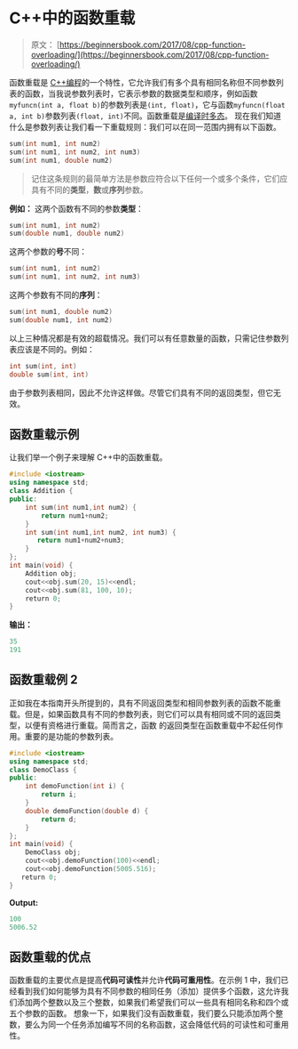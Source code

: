 # C++中的函数重载

> 原文： [https://beginnersbook.com/2017/08/cpp-function-overloading/](https://beginnersbook.com/2017/08/cpp-function-overloading/)

函数重载是 [C++编程](https://beginnersbook.com/2017/08/c-plus-plus-tutorial-for-beginners/)的一个特性，它允许我们有多个具有相同名称但不同参数列表的函数，当我说参数列表时，它表示参数的数据类型和顺序，例如函数`myfuncn(int a, float b)`的参数列表是`(int, float)`，它与函数`myfuncn(float a, int b)`参数列表`(float, int)`不同。函数重载是[编译时多态](https://beginnersbook.com/2017/08/cpp-polymorphism/)。
现在我们知道什么是参数列表让我们看一下重载规则：我们可以在同一范围内拥有以下函数。

```cpp
sum(int num1, int num2)
sum(int num1, int num2, int num3)
sum(int num1, double num2)

```

> 记住这条规则的最简单方法是参数应符合以下任何一个或多个条件，它们应具有不同的**类型**，**数**或**序列**参数。

**例如：**
这两个函数有不同的参数**类型**：

```cpp
sum(int num1, int num2)
sum(double num1, double num2)
```

这两个参数的**号**不同：

```cpp
sum(int num1, int num2)
sum(int num1, int num2, int num3)

```

这两个参数有不同的**序列**：

```cpp
sum(int num1, double num2)
sum(double num1, int num2)
```

以上三种情况都是有效的超载情况。我们可以有任意数量的函数，只需记住参数列表应该是不同的。例如：

```cpp
int sum(int, int)
double sum(int, int)
```

由于参数列表相同，因此不允许这样做。尽管它们具有不同的返回类型，但它无效。

## 函数重载示例

让我们举一个例子来理解 C++中的函数重载。

```cpp
#include <iostream>
using namespace std;
class Addition {
public:
    int sum(int num1,int num2) {
        return num1+num2;
    }
    int sum(int num1,int num2, int num3) {
       return num1+num2+num3;
    }
};
int main(void) {
    Addition obj;
    cout<<obj.sum(20, 15)<<endl;
    cout<<obj.sum(81, 100, 10);
    return 0;
}
```

**输出：**

```cpp
35
191
```

## 函数重载例 2

正如我在本指南开头所提到的，具有不同返回类型和相同参数列表的函数不能重载。但是，如果函数具有不同的参数列表，则它们可以具有相同或不同的返回类型，以便有资格进行重载。简而言之，函数
的返回类型在函数重载中不起任何作用。重要的是功能的参数列表。

```cpp
#include <iostream>
using namespace std;
class DemoClass {
public:
    int demoFunction(int i) {
        return i;
    }
    double demoFunction(double d) {
        return d;
    }
};
int main(void) {
    DemoClass obj;
    cout<<obj.demoFunction(100)<<endl;
    cout<<obj.demoFunction(5005.516);
   return 0;
}
```

**Output:**

```cpp
100
5006.52
```

## 函数重载的优点

函数重载的主要优点是提高**代码可读性**并允许**代码可重用性**。在示例 1 中，我们已经看到我们如何能够为具有不同参数的相同任务（添加）提供多个函数，这允许我们添加两个整数以及三个整数，如果我们希望我们可以一些具有相同名称和四个或五个参数的函数。
想象一下，如果我们没有函数重载，我们要么只能添加两个整数，要么为同一个任务添加编写不同的名称函数，这会降低代码的可读性和可重用性。